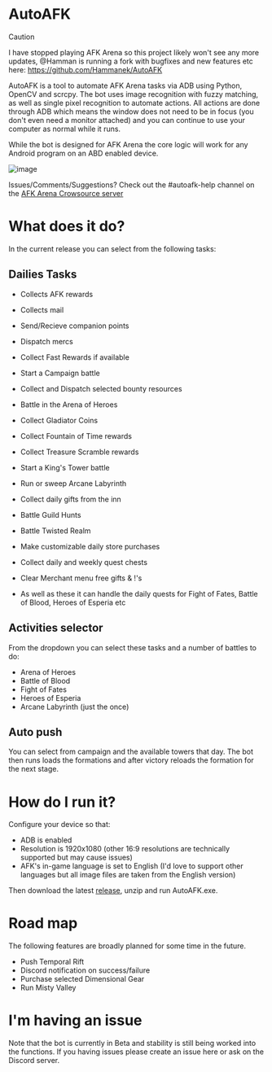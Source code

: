 # AutoAFK


> [!CAUTION]
> I have stopped playing AFK Arena so this project likely won't see any more updates, @Hamman is running a fork with bugfixes and new features etc here: https://github.com/Hammanek/AutoAFK

AutoAFK is a tool to automate AFK Arena tasks via ADB using Python, OpenCV and scrcpy. The bot uses image recognition with fuzzy matching, as well as single pixel recognition to automate actions. All actions are done through ADB which means the window does not need to be in focus (you don't even need a monitor attached) and you can continue to use your computer as normal while it runs.

While the bot is designed for AFK Arena the core logic will work for any Android program on an ABD enabled device.

![image](https://github.com/Fortigate/AutoAFK/assets/46250387/ba5608ae-d78f-4345-be6c-f8f7b2867de6)

Issues/Comments/Suggestions? Check out the #autoafk-help channel on the [AFK Arena Crowsource server](https://dsc.gg/cero-crowdsource)

# What does it do?
In the current release you can select from the following tasks:

## Dailies Tasks
* Collects AFK rewards
* Collects mail
* Send/Recieve companion points
* Dispatch mercs
* Collect Fast Rewards if available
* Start a Campaign battle
* Collect and Dispatch selected bounty resources
* Battle in the Arena of Heroes
* Collect Gladiator Coins
* Collect Fountain of Time rewards
* Collect Treasure Scramble rewards
* Start a King's Tower battle
* Run or sweep Arcane Labyrinth
* Collect daily gifts from the inn
* Battle Guild Hunts
* Battle Twisted Realm
* Make customizable daily store purchases
* Collect daily and weekly quest chests
* Clear Merchant menu free gifts & !'s

* As well as these it can handle the daily quests for Fight of Fates, Battle of Blood, Heroes of Esperia etc

## Activities selector
From the dropdown you can select these tasks and a number of battles to do:
* Arena of Heroes
* Battle of Blood
* Fight of Fates
* Heroes of Esperia
* Arcane Labyrinth (just the once)
 
## Auto push
You can select from campaign and the available towers that day. The bot then runs loads the formations and after victory reloads the formation for the next stage.


# How do I run it?
Configure your device so that:
* ADB is enabled
* Resolution is 1920x1080 (other 16:9 resolutions are technically supported but may cause issues)
* AFK's in-game language is set to English (I'd love to support other languages but all image files are taken from the English version)

Then download the latest [release](https://github.com/Fortigate/AutoAFK/releases), unzip and run AutoAFK.exe.

# Road map
The following features are broadly planned for some time in the future.
* Push Temporal Rift
* Discord notification on success/failure
* Purchase selected Dimensional Gear
* Run Misty Valley

# I'm having an issue
Note that the bot is currently in Beta and stability is still being worked into the functions. If you having issues please create an issue here or ask on the Discord server.
